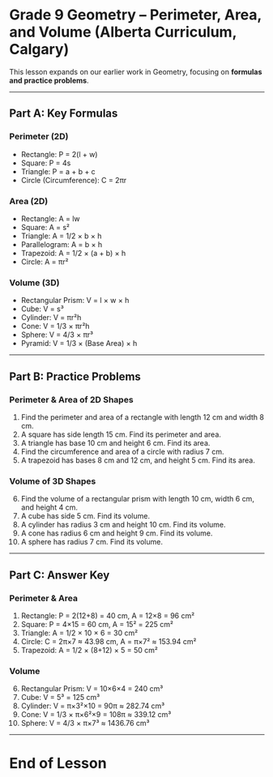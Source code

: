 
# Grade 9 Geometry – Perimeter, Area, and Volume (Alberta Curriculum, Calgary)

This lesson expands on our earlier work in Geometry, focusing on **formulas and practice problems**.

---

## Part A: Key Formulas

### Perimeter (2D)
- Rectangle: P = 2(l + w)
- Square: P = 4s
- Triangle: P = a + b + c
- Circle (Circumference): C = 2πr

### Area (2D)
- Rectangle: A = lw
- Square: A = s²
- Triangle: A = 1/2 × b × h
- Parallelogram: A = b × h
- Trapezoid: A = 1/2 × (a + b) × h
- Circle: A = πr²

### Volume (3D)
- Rectangular Prism: V = l × w × h
- Cube: V = s³
- Cylinder: V = πr²h
- Cone: V = 1/3 × πr²h
- Sphere: V = 4/3 × πr³
- Pyramid: V = 1/3 × (Base Area) × h

---

## Part B: Practice Problems

### Perimeter & Area of 2D Shapes
1. Find the perimeter and area of a rectangle with length 12 cm and width 8 cm.  
2. A square has side length 15 cm. Find its perimeter and area.  
3. A triangle has base 10 cm and height 6 cm. Find its area.  
4. Find the circumference and area of a circle with radius 7 cm.  
5. A trapezoid has bases 8 cm and 12 cm, and height 5 cm. Find its area.  

### Volume of 3D Shapes
6. Find the volume of a rectangular prism with length 10 cm, width 6 cm, and height 4 cm.  
7. A cube has side 5 cm. Find its volume.  
8. A cylinder has radius 3 cm and height 10 cm. Find its volume.  
9. A cone has radius 6 cm and height 9 cm. Find its volume.  
10. A sphere has radius 7 cm. Find its volume.  

---

## Part C: Answer Key

### Perimeter & Area
1. Rectangle: P = 2(12+8) = 40 cm, A = 12×8 = 96 cm²  
2. Square: P = 4×15 = 60 cm, A = 15² = 225 cm²  
3. Triangle: A = 1/2 × 10 × 6 = 30 cm²  
4. Circle: C = 2π×7 ≈ 43.98 cm, A = π×7² ≈ 153.94 cm²  
5. Trapezoid: A = 1/2 × (8+12) × 5 = 50 cm²  

### Volume
6. Rectangular Prism: V = 10×6×4 = 240 cm³  
7. Cube: V = 5³ = 125 cm³  
8. Cylinder: V = π×3²×10 = 90π ≈ 282.74 cm³  
9. Cone: V = 1/3 × π×6²×9 = 108π ≈ 339.12 cm³  
10. Sphere: V = 4/3 × π×7³ ≈ 1436.76 cm³  

---

# End of Lesson
